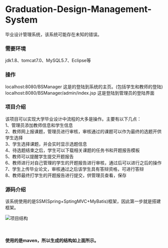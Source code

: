 # Graduation-Design-Management-System
毕业设计管理系统，该系统可能存在未知的错误。

### 需要环境
jdk1.8、tomcat7.0、MySQL5.7、Eclipse等

### 操作

localhost:8080/BSManager  这是的登陆到系统的主页。(包括学生和教师的登陆) <br>
localhost:8080/BSManager/admin/index.jsp   这是登陆到管理员的登陆界面

### 项目介绍
该项目可以实现大学毕业设计中流程的大多是操作。主要有以下几点：<br>
1、管理员添加教师信息和学生信息<br>
2、教师网上报课题，管理员进行审核，审核通过的课题可以作为最终的选题开供学生选择<br>
3、学生选择课题，并会实时显示选题信息<br>
4、待选题结束之后，学生可以下载相关课题的任务书和开题报告模板<br>
5、教师可以提醒学生提交开题报告<br>
6、教师进行对自己管理的学生的开题报告进行审核，通过后可以进行之后的操作<br>
7、学生上传毕业论文，审核通过之后该学生具有答辩资格，可进行答辩<br>
8、教师最终打学生的开题报告进行提交，供管理员查看，保存<br>


### 源码介绍

该系统使用的是SSM(Spring+SptingMVC+MyBatis)框架，因此第一步就是搭建框架。<br>

![项目结构](https://github.com/Zhangchao999/Graduation-Design-Management-System/raw/master/pic/pic01.png)

<br>

<h4> 使用的是maven，所以生成的结构如上面所示。</h4>


